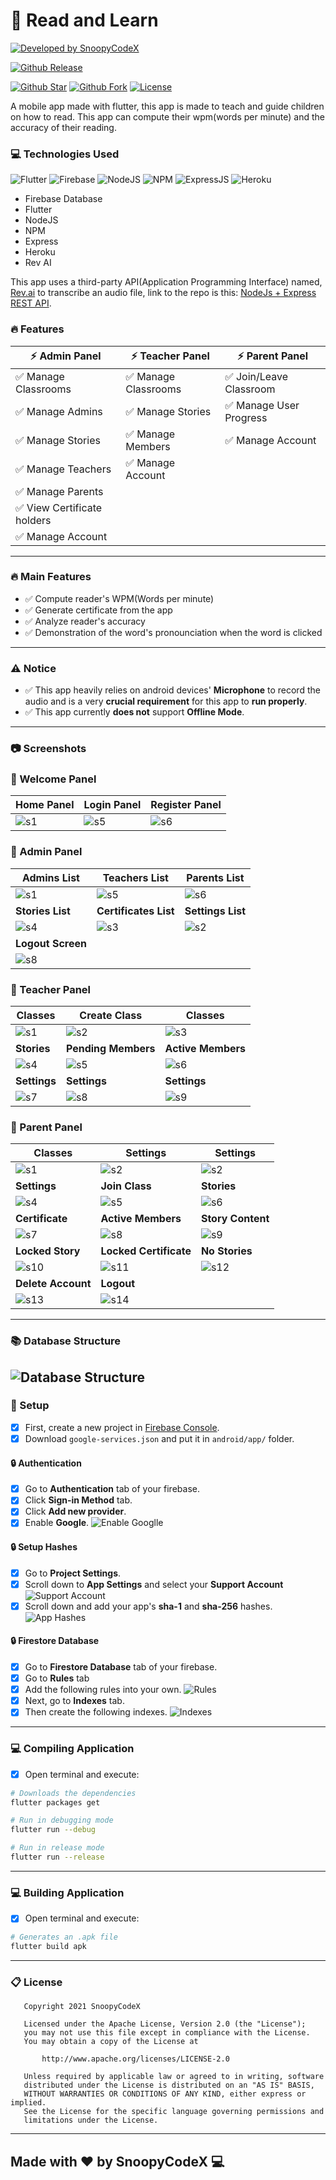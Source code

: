 # :book: Read and Learn
[![Developed by SnoopyCodeX](https://img.shields.io/badge/Developed%20by-SnoopyCodeX-blue.svg?longCache=true&style=for-the-badge)](https://facebook.com/SnoopyCodeX)



[![Github Release](https://img.shields.io/github/v/release/SnoopyCodeX/read_and_learn_app.svg?style=for-the-badge&display_name=tag&include_prereleases)](https://github.com/SnoopyCodeX/read_and_learn_app/releases)

[![Github Star](https://img.shields.io/github/stars/SnoopyCodeX/read_and_learn_app.svg?style=for-the-badge)](https://github.com/SnoopyCodeX/read_and_learn_app) 
[![Github Fork](https://img.shields.io/github/forks/SnoopyCodeX/read_and_learn_app.svg?style=for-the-badge)](https://github.com/SnoopyCodeX/read_and_learn_app) 
[![License](https://img.shields.io/github/license/SnoopyCodeX/read_and_learn_app.svg?style=for-the-badge)](./LICENSE)

A mobile app made with flutter, this app is made to teach and guide children on how to read. This app can compute their wpm(words per minute) and the accuracy of their reading.

### :computer: Technologies Used
![Flutter](https://img.icons8.com/color/30/flutter.png)
![Firebase](https://img.icons8.com/color/30/4a90e2/firebase.png)
![NodeJS](https://img.icons8.com/color/30/4a90e2/nodejs.png)
![NPM](https://img.icons8.com/color/30/4a90e2/npm.png)
![ExpressJS](https://img.icons8.com/color/30/4a90e2/express.png)
![Heroku](https://img.icons8.com/color/30/4a90e2/heroku.png)

- Firebase Database
- Flutter
- NodeJS
- NPM
- Express
- Heroku
- Rev AI

This app uses a third-party API(Application Programming Interface) named, [Rev.ai](https://rev.ai) to transcribe an audio file, link to the repo is this: [NodeJs + Express REST API](https://github.com/SnoopyCodeX/read_and_learn_rest_api).

### :fire: Features

| :zap: Admin Panel                             | :zap: Teacher Panel                  | :zap: Parent Panel                      |
|-----------------------------------------------|--------------------------------------|-----------------------------------------|
| :white_check_mark: Manage Classrooms          | :white_check_mark: Manage Classrooms | :white_check_mark: Join/Leave Classroom |
| :white_check_mark: Manage Admins              | :white_check_mark: Manage Stories    | :white_check_mark: Manage User Progress |
| :white_check_mark: Manage Stories             | :white_check_mark: Manage Members    | :white_check_mark: Manage Account       |
| :white_check_mark: Manage Teachers            | :white_check_mark: Manage Account    |
| :white_check_mark: Manage Parents             |
| :white_check_mark: View Certificate holders   |
| :white_check_mark: Manage Account             |

---

### :fire: Main Features
- :white_check_mark: Compute reader's WPM(Words per minute)
- :white_check_mark: Generate certificate from the app
- :white_check_mark: Analyze reader's accuracy
- :white_check_mark: Demonstration of the word's pronounciation when the word is clicked

---

### :warning: Notice

- :white_check_mark: This app heavily relies on android devices' **Microphone** to record the audio and is a very **crucial requirement** for this app to **run properly**.
- :white_check_mark: This app currently **does not** support **Offline Mode**.

---

### :camera: Screenshots

### :door: Welcome Panel
| **Home Panel** | **Login Panel** | **Register Panel** |
|----------------|-----------------|--------------------|
| ![s1](./screenshots/welcome/1.png) | ![s5](./screenshots/welcome/2.png) | ![s6](./screenshots/welcome/3.png) |

### :door: Admin Panel

| **Admins List** | **Teachers List** | **Parents List** |
|-------------|-----------------|---------------|
| ![s1](./screenshots/admin/1.png) | ![s5](./screenshots/admin/5.png) | ![s6](./screenshots/admin/6.png) |
| **Stories List** | **Certificates List** | **Settings List** |
| ![s4](./screenshots/admin/4.png) | ![s3](./screenshots/admin/3.png) | ![s2](./screenshots/admin/2.png) |
| **Logout Screen** |
| ![s8](./screenshots/admin/8.png)

### :door: Teacher Panel

| **Classes** | **Create Class** | **Classes** |
|-------------|------------------|-------------|
| ![s1](./screenshots/teacher/1.png) | ![s2](./screenshots/teacher/2.png) | ![s3](./screenshots/teacher/3.png)
| **Stories** | **Pending Members** | **Active Members** |
| ![s4](./screenshots/teacher/4.png) | ![s5](./screenshots/teacher/5.png) | ![s6](./screenshots/teacher/6.png)
| **Settings** | **Settings** | **Settings** |
| ![s7](./screenshots/teacher/7.png) | ![s8](./screenshots/teacher/8.png) | ![s9](./screenshots/teacher/9.png)

### :door: Parent Panel

| **Classes** | **Settings** | **Settings** |
|-------------|--------------|--------------|
| ![s1](./screenshots/parent/1.png) | ![s2](./screenshots/parent/2.png) | ![s2](./screenshots/parent/2.png) |
| **Settings** | **Join Class** | **Stories** |
| ![s4](./screenshots/parent/4.png) | ![s5](./screenshots/parent/5.png) | ![s6](./screenshots/parent/6.png) |
| **Certificate** | **Active Members** | **Story Content** |
| ![s7](./screenshots/parent/7.png) | ![s8](./screenshots/parent/8.png) | ![s9](./screenshots/parent/9.png) |
| **Locked Story** | **Locked Certificate** | **No Stories** |
| ![s10](./screenshots/parent/10.png) | ![s11](./screenshots/parent/11.png) | ![s12](./screenshots/parent/12.png) |
| **Delete Account** | **Logout** |
| ![s13](./screenshots/parent/13.png) | ![s14](./screenshots/parent/14.png) |

---
### :books: Database Structure
![Database Structure](./screenshots/database_relationship.png)
---

### :hammer: Setup
- [x] First, create a new project in [Firebase Console](https://console.firebase.com/).
- [x] Download `google-services.json` and put it in `android/app/` folder.

#### :lock: Authentication
- [x] Go to **Authentication** tab of your firebase.
- [x] Click **Sign-in Method** tab.
- [x] Click **Add new provider**.
- [x] Enable **Google**.
![Enable Googlle](./screenshots/google_enable.png)

#### :lock: Setup Hashes
- [x] Go to **Project Settings**.
- [x] Scroll down to **App Settings** and select your **Support Account**
![Support Account](./screenshots/support_email.png)
- [x] Scroll down and add your app's **sha-1** and **sha-256** hashes.
![App Hashes](./screenshots/app_hashes.png)

#### :lock: Firestore Database
- [x] Go to **Firestore Database** tab of your firebase.
- [x] Go to **Rules** tab
- [x] Add the following rules into your own.
![Rules](./screenshots/database_rules.png)
- [x] Next, go to **Indexes** tab.
- [x] Then create the following indexes.
![Indexes](./screenshots/database_index.png)

---

### :computer: Compiling Application
- [x] Open terminal and execute:
```bash
# Downloads the dependencies
flutter packages get

# Run in debugging mode
flutter run --debug

# Run in release mode
flutter run --release
```

---

### :computer: Building Application
- [x] Open terminal and execute:
```bash
# Generates an .apk file
flutter build apk
```

---

### :clipboard: License
```
   Copyright 2021 SnoopyCodeX

   Licensed under the Apache License, Version 2.0 (the "License");
   you may not use this file except in compliance with the License.
   You may obtain a copy of the License at

       http://www.apache.org/licenses/LICENSE-2.0

   Unless required by applicable law or agreed to in writing, software
   distributed under the License is distributed on an "AS IS" BASIS,
   WITHOUT WARRANTIES OR CONDITIONS OF ANY KIND, either express or implied.
   See the License for the specific language governing permissions and
   limitations under the License.
```

---

## Made with :heart: by SnoopyCodeX :computer:

